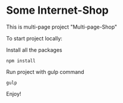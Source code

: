 # Some Internet-Shop
This is multi-page project "Multi-page-Shop"

To start project locally:

Install all the packages
```
npm install
```

Run project with gulp command
```
gulp
```
Enjoy!
